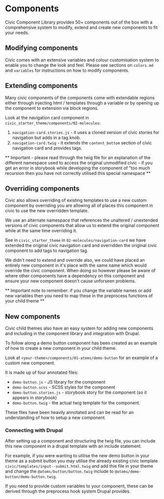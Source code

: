# Components

Civic Component Library provides 50+ components out of the box with a comprehensive system to modify, extend and create
new components to fit your needs.

## Modifying components

Civic comes with an extensive variables and colour customisation system to enable you to change the look and feel.
Please see sections on `colors.md` and `variables` for instructions on how to modify components.

## Extending components

Many civic components of the components come with extendable regions either through injecting html / templates through a
variable or by opening up the component to extension via block regions.

Look at the navigation card component in `civic_starter_theme/components/02-molecules`:

1. `navigation-card.stories.js` - it uses a cloned version of civic stories for navigation but adds in a tag knob.
2. `navigation-card.twig` - it extends the `content_bottom` section of civic navigation card and provides tags. 

** Important - please read through the twig file for an explanation of the different namespace used to access the original
unmodified civic  - if you get an error in storybook while developing the component of "too much recursion then
you have not correctly utilised this special namespace **

## Overriding components

Civic also allows overriding of existing templates to use a new custom component by overriding you are allowing all of
places this component in civic to use the new overridden template.

We use an alternate namespace that references the unaltered / unextended versions of civic components that allow us
to extend the original component while at the same time overriding it.

See in `civic_starter_theme` in `02-molecules/navigation-card` we have extended the original civic navigation card 
and overridden the original civic component to add tags to navigation tag.

We didn't need to extend and override also, we could have placed an entirely new component in it's place with the same
name which would override the civic component. When doing so however please be aware of where other components have a
dependency on this component and ensure your new component doesn't cause unforseen problems.

** Important note to remember: if you change the variable names or add new variables then you need to map these in
the preprocess functions of your child theme **

## New components

Civic child themes also have an easy system for adding new components and including in the component library
and integration with Drupal.

To follow along a demo button component has been created as an example of how to create a new component in your child 
theme.

Look at `<your-theme>/components/01-atoms/demo-button` for an example of a custom new component.

It is made up of four annotated files:
- `demo-button.js` - JS library for the component
- `demo-button.scss` - SCSS styles for the component
- `demo-button.stories.js` - storybook story for the component (so it appears in storybook)
- `demo-button.twig` - the actual twig template for the component.

These files have been heavily annotated and can be read for an understanding of how to setup a new component.

### Connecting with Drupal

After setting up a component and structuring the twig file, you can include this new component in a drupal
template with an include statement.

For example, if you were wanting to utilise the new demo button in your theme as a submit button you may
utilise the already existing civic template  `civic/templates/input--submit.html.twig` and add thie file in your theme
and change the `@atoms/button/button.twig` include to `@atoms/demo-button/demo-button.twig`.

If you need to provide custom variables to your component, these can be derived through the preprocess hook system
Drupal provides.
